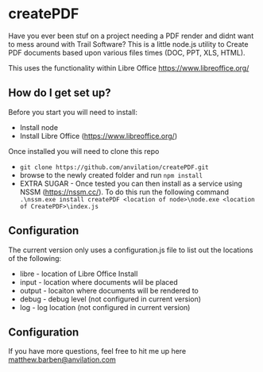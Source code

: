 # createPDF

Have you ever been stuf on a project needing a PDF render and didnt want to mess around with Trail Software? This is a little node.js utility to Create PDF documents based upon various files times (DOC, PPT, XLS, HTML). 

This uses the functionality within Libre Office https://www.libreoffice.org/

## How do I get set up? ##
Before you start you will need to install:

* Install node
* Install Libre Office (https://www.libreoffice.org/)
 
Once installed you will need to clone this repo

* ```git clone https://github.com/anvilation/createPDF.git```
* browse to the newly created folder and run ``` npm install ```
* EXTRA SUGAR - Once tested you can then install as a service using NSSM (https://nssm.cc/). To do this run the following command ```  .\nssm.exe install createPDF <location of node>\node.exe <location of CreatePDF>\index.js ```
 
## Configuration ##
The current version only uses a configuration.js file to list out the locations of the following:

* libre - location of Libre Office Install
* input - location where documents wlil be placed
* output - locaiton where documents will be rendered to
* debug - debug level (not configured in current version)
* log - log location (not configured in current version)
 
## Configuration ##
If you have more questions, feel free to hit me up here matthew.barben@anvilation.com
